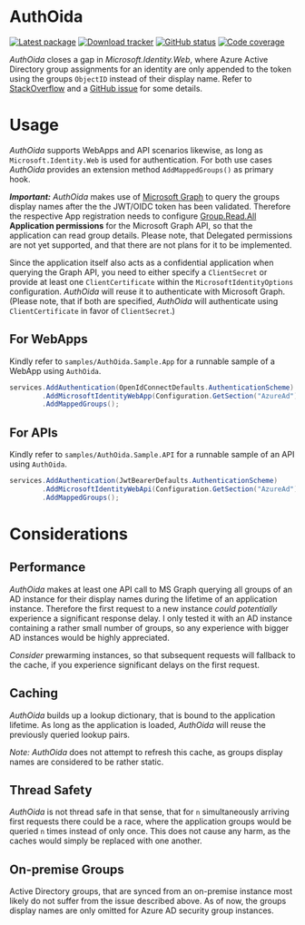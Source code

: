 AuthOida
==========

[![Latest package](https://img.shields.io/nuget/v/AuthOida.Microsoft.Identity.Groups.svg)](https://www.nuget.org/packages/AuthOida.Microsoft.Identity.Groups)
[![Download tracker](https://img.shields.io/nuget/dt/AuthOida.Microsoft.Identity.Groups.svg)](https://www.nuget.org/packages/AuthOida.Microsoft.Identity.Groups)
[![GitHub status](https://github.com/peterwurzinger/AuthOida/workflows/everything/badge.svg)](https://github.com/peterwurzinger/AuthOida/actions)
[![Code coverage](https://app.codecov.io/gh/peterwurzinger/AuthOida/branch/main/graph/badge.svg)](https://app.codecov.io/gh/peterwurzinger/AuthOida)

*AuthOida* closes a gap in *Microsoft.Identity.Web*, where Azure Active Directory group
assignments for an identity are only appended to the token using the groups `ObjectID` instead of
their display name. Refer to [StackOverflow](https://stackoverflow.com/questions/65146210/azure-ad-show-group-name-in-id-token-instead-of-group-id)
and a [GitHub issue](https://github.com/MicrosoftDocs/azure-docs/issues/59766) for some details.

# Usage
*AuthOida* supports WebApps and API scenarios likewise, as long as `Microsoft.Identity.Web` is
used for authentication. For both use cases *AuthOida* provides an extension method
`AddMappedGroups()` as primary hook.

***Important:*** *AuthOida* makes use of [Microsoft Graph](https://docs.microsoft.com/en-us/graph/overview) to query
the groups display names after the the JWT/OIDC token has been validated. Therefore the respective App
registration needs to configure
[Group.Read.All](https://docs.microsoft.com/en-us/graph/permissions-reference#group-permissions)
**Application permissions** for the Microsoft Graph API, so that the application can read group details.
Please note, that Delegated permissions are not yet supported, and that there are not plans for it
to be implemented.

Since the application itself also acts as a confidential application when querying the Graph API, you
need to either specify a `ClientSecret` or provide at least one `ClientCertificate` within the
`MicrosoftIdentityOptions` configuration. *AuthOida* will reuse it to authenticate with Microsoft
Graph. (Please note, that if both are specified, *AuthOida* will authenticate using `ClientCertificate` in favor of
`ClientSecret`.)

## For WebApps
Kindly refer to `samples/AuthOida.Sample.App` for a runnable sample of a WebApp using `AuthOida`.
```csharp
services.AddAuthentication(OpenIdConnectDefaults.AuthenticationScheme)
        .AddMicrosoftIdentityWebApp(Configuration.GetSection("AzureAd"))
        .AddMappedGroups();
```

## For APIs
Kindly refer to `samples/AuthOida.Sample.API` for a runnable sample of an API using `AuthOida`.
```csharp
services.AddAuthentication(JwtBearerDefaults.AuthenticationScheme)
        .AddMicrosoftIdentityWebApi(Configuration.GetSection("AzureAd"))
        .AddMappedGroups();
```

# Considerations

## Performance
*AuthOida* makes at least one API call to MS Graph querying all groups of an AD instance
for their display names during the lifetime of an application instance. Therefore the first request
to a new instance *could potentially* experience a significant response delay. I only tested it with
an AD instance containing a rather small number of groups, so any experience with bigger AD instances
would be highly appreciated.

*Consider* prewarming instances, so that subsequent requests will fallback to the cache, if you
experience significant delays on the first request.

## Caching
*AuthOida* builds up a lookup dictionary, that is bound to the application lifetime. As long as the
application is loaded, *AuthOida* will reuse the previously queried lookup pairs.

*Note:* *AuthOida* does not attempt to refresh this cache, as groups display names are considered to be
rather static.

## Thread Safety
*AuthOida* is not thread safe in that sense, that for `n` simultaneously arriving first requests there
could be a race, where the application groups would be queried `n` times instead of only once.
This does not cause any harm, as the caches would simply be replaced with one another.

## On-premise Groups
Active Directory groups, that are synced from an on-premise instance most likely do not suffer from
the issue described above. As of now, the groups display names are only omitted for Azure AD security
group instances.